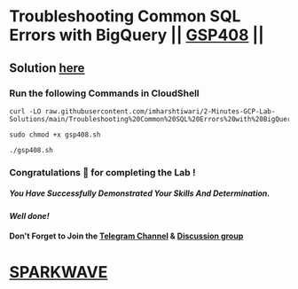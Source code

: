 # Troubleshooting Common SQL Errors with BigQuery || [GSP408](https://www.cloudskillsboost.google/focuses/3642?parent=catalog) ||

## Solution [here](https://youtu.be/MzuMqt11Ykc)

### Run the following Commands in CloudShell

```
curl -LO raw.githubusercontent.com/imharshtiwari/2-Minutes-GCP-Lab-Solutions/main/Troubleshooting%20Common%20SQL%20Errors%20with%20BigQuery/gsp408.sh

sudo chmod +x gsp408.sh

./gsp408.sh
```

### Congratulations 🎉 for completing the Lab !

##### *You Have Successfully Demonstrated Your Skills And Determination.*

#### *Well done!*

#### Don't Forget to Join the [Telegram Channel](https://t.me/sparkwave.01) & [Discussion group](https://t.me/sparkwave.01chats)

# [SPARKWAVE](https://www.youtube.com/@sparkwave.01)
